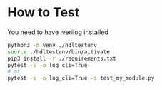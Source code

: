 # How to Test
You need to have iverilog installed

``` sh
python3 -m venv ./hdltestenv
source ./hdltestenv/bin/activate
pip3 install -r ./requirements.txt
pytest -s -o log_cli=True
# or
pytest -s -o log_cli=True -s test_my_module.py
```

